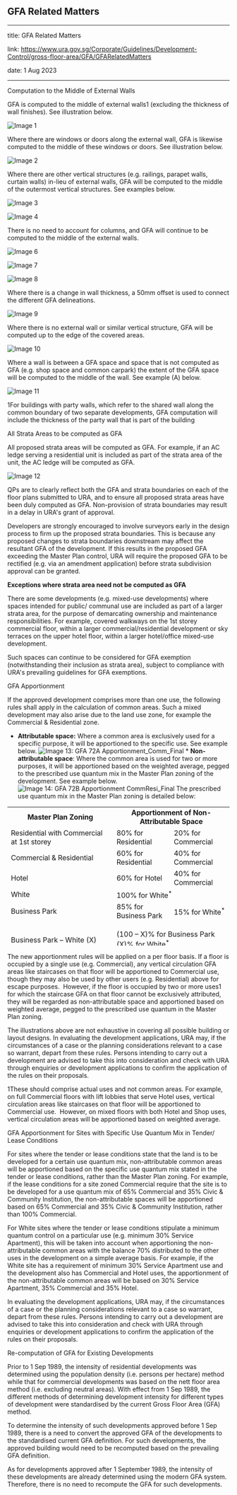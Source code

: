 ## GFA Related Matters
---
title: GFA Related Matters

link: https://www.ura.gov.sg/Corporate/Guidelines/Development-Control/gross-floor-area/GFA/GFARelatedMatters

date: 1 Aug 2023

---


Computation to the Middle of External Walls

GFA is computed to the middle of external walls1 (excluding the thickness of wall finishes). See illustration below.

![Image 1](https://www.ura.gov.sg/-/media/Corporate/Guidelines/Development-control/GFA/71A-GFA-Demarcation-of-external-wall-excluding-finishes_28Jul2023_SC-03-bay-window-and-balcony.jpg?h=500&w=800)



Where there are windows or doors along the external wall, GFA is likewise computed to the middle of these windows or doors. See illustration below.

![Image 2](https://www.ura.gov.sg/-/media/Corporate/Guidelines/Development-control/GFA/GFA--Demarcation-for-windows-along-an-external-wall_31Jul2023.jpg?h=500&w=800)



Where there are other vertical structures (e.g. railings, parapet walls, curtain walls) in-lieu of external walls, GFA will be computed to the middle of the outermost vertical structures. See examples below.

![Image 3](https://www.ura.gov.sg/-/media/Corporate/Guidelines/Development-control/GFA/72A-GFA--Scenario-1--Balcony-with-railings-affixed-on-top-of-slab.jpg?h=500&w=800)



![Image 4](https://www.ura.gov.sg/-/media/Corporate/Guidelines/Development-control/GFA/GFA-72B-Scenario-2--Balcony-with-railings-cladded-on-the-side-of-the-slab.jpg?h=500&w=800)







There is no need to account for columns, and GFA will continue to be computed to the middle of the external walls.

![Image 6](https://www.ura.gov.sg/-/media/Corporate/Guidelines/Development-control/GFA/73A-GFA-Scenario-1-Demarcation-of-railings_28Jul2023_SC-03-bay-window-and-balcony.jpg?h=500&w=800)

![Image 7](https://www.ura.gov.sg/-/media/Corporate/Guidelines/Development-control/GFA/73B-GFA-Demarcation-of-railings----Column-Scenario-2_28Jul2023_SC-03-bay-window-and-balcony.jpg?h=500&w=800)

![Image 8](https://www.ura.gov.sg/-/media/Corporate/Guidelines/Development-control/GFA/73C-GFA-Scenario-3-Demarcation-of-railings---Column-Scenario-328Jul2023SC-03-bay-window-and-balcony.jpg?h=500&w=800)

Where there is a change in wall thickness, a 50mm offset is used to connect the different GFA delineations.

![Image 9](https://www.ura.gov.sg/-/media/Corporate/Guidelines/Development-control/GFA/74-GFA-50mm-offset-computation-change-in-thickness-of-wall_28Jul2023_SC-03-bay-window-and-balcony.jpg?h=500&w=800)

Where there is no external wall or similar vertical structure, GFA will be computed up to the edge of the covered areas.

![Image 10](https://www.ura.gov.sg/-/media/Corporate/Guidelines/Development-control/GFA/75-GFA-cross-section-computation-without-wall-or-vertical-structure28Jul2023SC-03-bay-window-and-bal.jpg?h=500&w=800)

Where a wall is between a GFA space and space that is not computed as GFA (e.g. shop space and common carpark) the extent of the GFA space will be computed to the middle of the wall. See example (A) below.

![Image 11](https://www.ura.gov.sg/-/media/Corporate/Guidelines/Development-control/GFA/76-GFA-cross-section-computation-between-GFA-and-exempted-space28Jul2023SC-03-bay-window-and-balcony.jpg?h=500&w=800)



1For buildings with party walls, which refer to the shared wall along the common boundary of two separate developments, GFA computation will include the thickness of the party wall that is part of the building

All Strata Areas to be computed as GFA

All proposed strata areas will be computed as GFA. For example, if an AC ledge serving a residential unit is included as part of the strata area of the unit, the AC ledge will be computed as GFA.

![Image 12](https://www.ura.gov.sg/-/media/Corporate/Guidelines/Development-control/GFA/77-GFA-Example-of-GFA-and-strata-demarcation-in-AC-ledge.jpg?h=500&w=800)



QPs are to clearly reflect both the GFA and strata boundaries on each of the floor plans submitted to URA, and to ensure all proposed strata areas have been duly computed as GFA. Non-provision of strata boundaries may result in a delay in URA's grant of approval.

Developers are strongly encouraged to involve surveyors early in the design process to firm up the proposed strata boundaries. This is because any proposed changes to strata boundaries downstream may affect the resultant GFA of the development. If this results in the proposed GFA exceeding the Master Plan control, URA will require the proposed GFA to be rectified (e.g. via an amendment application) before strata subdivision approval can be granted.

**Exceptions where strata area need not be computed as GFA**

There are some developments (e.g. mixed-use developments) where spaces intended for public/ communal use are included as part of a larger strata area, for the purpose of demarcating ownership and maintenance responsibilities. For example, covered walkways on the 1st storey commercial floor, within a larger commercial/residential development or sky terraces on the upper hotel floor, within a larger hotel/office mixed-use development.

Such spaces can continue to be considered for GFA exemption (notwithstanding their inclusion as strata area), subject to compliance with URA's prevailing guidelines for GFA exemptions.

GFA Apportionment

If the approved development comprises more than one use, the following rules shall apply in the calculation of common areas. Such a mixed development may also arise due to the land use zone, for example the Commercial & Residential zone.

-   **Attributable space:** Where a common area is exclusively used for a specific purpose, it will be apportioned to the specific use. See example below.
![Image 13: GFA 72A Apportionment_Comm_Final](https://www.ura.gov.sg/-/media/Corporate/Guidelines/Development-control/GFA/GFA-72A-Apportionment_Comm_2oct20.jpg) *   **Non-attributable space**: Where the common area is used for two or more purposes, it will be apportioned based on the weighted average, pegged to the prescribed use quantum mix in the Master Plan zoning of the development. See example below.
![Image 14: GFA 72B Apportionment CommResi_Final](https://www.ura.gov.sg/-/media/Corporate/Guidelines/Development-control/GFA/GFA-72B-Apportionment-CommResi_2oct20.jpg) The prescribed use quantum mix in the Master Plan zoning is detailed below:

<table style="width: auto; height: 314px;"><tbody><tr><td style="text-align: center;"> <strong><span style="letter-spacing: -0.15pt;">Master Plan Zoning</span></strong></td><td colspan="2" style="text-align: center;"> <strong><span style="letter-spacing: -0.15pt;">Apportionment of Non-Attributable Space</span></strong></td></tr><tr><td style="text-align: left;"> <span style="letter-spacing: -0.15pt;">Residential with Commercial at 1st storey</span></td><td style="text-align: left;"> <span style="letter-spacing: -0.15pt;">80% for Residential</span></td><td style="text-align: left;"> <span style="letter-spacing: -0.15pt;">20% for Commercial</span></td></tr><tr><td style="text-align: left;"> <span style="letter-spacing: -0.15pt;">Commercial &amp; Residential</span></td><td style="text-align: left;"> <span style="letter-spacing: -0.15pt;">60% for Residential</span></td><td style="text-align: left;"> <span style="letter-spacing: -0.15pt;">40% for Commercial</span></td></tr><tr><td style="text-align: left;"> <span style="letter-spacing: -0.15pt;">Hotel</span></td><td style="text-align: left;"> <span style="letter-spacing: -0.15pt;">60% for Hotel</span></td><td style="text-align: left;"> <span style="letter-spacing: -0.15pt;">40% for Commercial</span></td></tr><tr><td style="text-align: left;"> <span style="letter-spacing: -0.15pt;">White</span></td><td colspan="2" style="text-align: left;"> <span style="letter-spacing: -0.15pt;">100% for White<sup>*</sup></span></td></tr><tr><td style="text-align: left;"> <span style="letter-spacing: -0.15pt;">Business Park</span></td><td style="text-align: left;"> <span style="letter-spacing: -0.15pt;">85% for Business Park</span></td><td style="text-align: left;"> <span style="letter-spacing: -0.15pt;">15% for White<sup>*</sup></span></td></tr><tr><td style="text-align: left;"><p><span> Business Park </span><span style="letter-spacing: -0.15pt;">–</span><span> White (</span><span>X)</span></p><p><span> </span></p><p><span style="letter-spacing: -0.15pt;"> E.g. Business Park – White (40)</span></p></td><td colspan="2" style="text-align: left;"><p> <span>(100 – </span><span>X)% for Business Park<br> (X)% for <span style="letter-spacing: -0.15pt;">White<sup>*</sup></span></span></p><p><span style="letter-spacing: -0.15pt;"> 60% for Business Park<br> 40% for White<sup>*</sup></span></p></td></tr><tr><td style="text-align: left;"><p> <span>Business 1 </span><span style="letter-spacing: -0.15pt;">–</span><span> White<br></span><span> Y[B1-Z ]W</span></p><p><span style="letter-spacing: -0.15pt;"> E.g. Business 1 – White<br> 3.0[B1-2.5]W</span></p><p><span style="letter-spacing: -0.15pt;"> Similar apportionment formula applies to Business 2 <span style="letter-spacing: -0.15pt;">–</span> White developments</span></p></td><td colspan="2"><p style="text-align: left;"><span> (<span style="text-decoration: underline;">Z</span>) x 100% for Business 1<br>  Y</span></p><p style="text-align: left;"><span> (<span style="text-decoration: underline;">Y  - Z </span>)  x 100% for <span style="letter-spacing: -0.15pt;">White<sup>*</sup></span><br>      Y</span></p><p style="text-align: left;"><span style="letter-spacing: -0.15pt;"> 83.3% for Business 1<br> 16.7% for White<sup>*</sup></span></p></td></tr><tr><td colspan="3"> <span>*Common areas in White sites with a single use will be apportioned to that proposed use. For White sites with multiple uses, non-attributable common areas will be apportioned based on simple average of the uses. The simple average apportionment of common area GFA on "white use" floors will similarly apply to the White components of Business Park, Business Park-White and Business-White zones.</span></td></tr></tbody></table>

  
The new apportionment rules will be applied on a per floor basis. If a floor is occupied by a single use (e.g. Commercial), any vertical circulation GFA areas like staircases on that floor will be apportioned to Commercial use, though they may also be used by other users (e.g. Residential) above for escape purposes.  However, if the floor is occupied by two or more uses1 for which the staircase GFA on that floor cannot be exclusively attributed, they will be regarded as non-attributable space and apportioned based on weighted average, pegged to the prescribed use quantum in the Master Plan zoning.

The illustrations above are not exhaustive in covering all possible building or layout designs. In evaluating the development applications, URA may, if the circumstances of a case or the planning considerations relevant to a case so warrant, depart from these rules. Persons intending to carry out a development are advised to take this into consideration and check with URA through enquiries or development applications to confirm the application of the rules on their proposals.



1These should comprise actual uses and not common areas. For example, on full Commercial floors with lift lobbies that serve Hotel uses, vertical circulation areas like staircases on that floor will be apportioned to Commercial use.  However, on mixed floors with both Hotel and Shop uses, vertical circulation areas will be apportioned based on weighted average.

GFA Apportionment for Sites with Specific Use Quantum Mix in Tender/ Lease Conditions

For sites where the tender or lease conditions state that the land is to be developed for a certain use quantum mix, non-attributable common areas will be apportioned based on the specific use quantum mix stated in the tender or lease conditions, rather than the Master Plan zoning. For example, if the lease conditions for a site zoned Commercial require that the site is to be developed for a use quantum mix of 65% Commercial and 35% Civic & Community Institution, the non-attributable spaces will be apportioned based on 65% Commercial and 35% Civic & Community Institution, rather than 100% Commercial.

For White sites where the tender or lease conditions stipulate a minimum quantum control on a particular use (e.g. minimum 30% Service Apartment), this will be taken into account when apportioning the non-attributable common areas with the balance 70% distributed to the other uses in the development on a simple average basis. For example, if the White site has a requirement of minimum 30% Service Apartment use and the development also has Commercial and Hotel uses, the apportionment of the non-attributable common areas will be based on 30% Service Apartment, 35% Commercial and 35% Hotel.

In evaluating the development applications, URA may, if the circumstances of a case or the planning considerations relevant to a case so warrant, depart from these rules. Persons intending to carry out a development are advised to take this into consideration and check with URA through enquiries or development applications to confirm the application of the rules on their proposals.

Re-computation of GFA for Existing Developments

Prior to 1 Sep 1989, the intensity of residential developments was determined using the population density (i.e. persons per hectare) method while that for commercial developments was based on the nett floor area method (i.e. excluding neutral areas). With effect from 1 Sep 1989, the different methods of determining development intensity for different types of development were standardised by the current Gross Floor Area (GFA) method.  
  
To determine the intensity of such developments approved before 1 Sep 1989, there is a need to convert the approved GFA of the developments to the standardised current GFA definition. For such developments, the approved building would need to be recomputed based on the prevailing GFA definition.

As for developments approved after 1 September 1989, the intensity of these developments are already determined using the modern GFA system. Therefore, there is no need to recompute the GFA for such developments.



